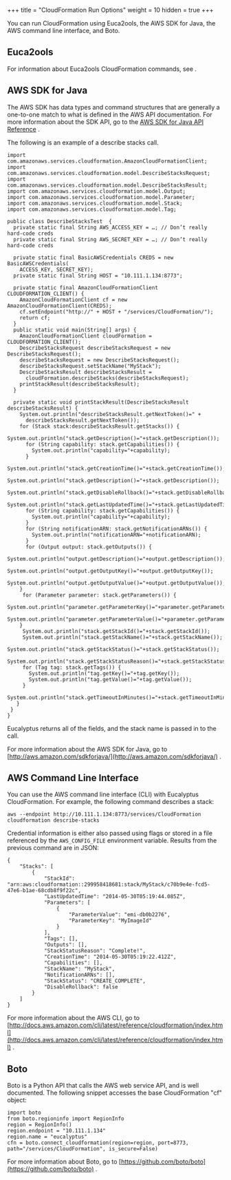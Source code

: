 +++
title = "CloudFormation Run Options"
weight = 10
hidden = true
+++

You can run CloudFormation using Euca2ools, the AWS SDK for Java, the AWS command line interface, and Boto.
## Euca2ools
For information about Euca2ools CloudFormation commands, see [](../euca2ools-guide/euform.dita) . 


## AWS SDK for Java
The AWS SDK has data types and command structures that are generally a one-to-one match to what is defined in the AWS API documentation. For more information about the SDK API, go to the [AWS SDK for Java API Reference](http://docs.aws.amazon.com/AWSJavaSDK/latest/javadoc/index.html) . 

The following is an example of a describe stacks call. 


    import com.amazonaws.services.cloudformation.AmazonCloudFormationClient;
    import com.amazonaws.services.cloudformation.model.DescribeStacksRequest;
    import com.amazonaws.services.cloudformation.model.DescribeStacksResult;
    import com.amazonaws.services.cloudformation.model.Output;
    import com.amazonaws.services.cloudformation.model.Parameter;
    import com.amazonaws.services.cloudformation.model.Stack;
    import com.amazonaws.services.cloudformation.model.Tag;
    
    public class DescribeStacksTest  {
      private static final String AWS_ACCESS_KEY = …; // Don’t really hard-code creds
      private static final String AWS_SECRET_KEY = …; // Don’t really hard-code creds
    
      private static final BasicAWSCredentials CREDS = new BasicAWSCredentials(
      	ACCESS_KEY, SECRET_KEY);
      private static final String HOST = "10.111.1.134:8773";
    
      private static final AmazonCloudFormationClient CLOUDFORMATION_CLIENT() {
        AmazonCloudFormationClient cf = new AmazonCloudFormationClient(CREDS);
        cf.setEndpoint("http://" + HOST + "/services/CloudFormation/");
        return cf;
      }
      public static void main(String[] args) {
        AmazonCloudFormationClient cloudFormation = CLOUDFORMATION_CLIENT();
        DescribeStacksRequest describeStacksRequest = new DescribeStacksRequest();
        describeStacksRequest = new DescribeStacksRequest();
        describeStacksRequest.setStackName("MyStack");
        DescribeStacksResult describeStacksResult =
          cloudFormation.describeStacks(describeStacksRequest);
        printStackResult(describeStacksResult);
      }
    
      private static void printStackResult(DescribeStacksResult describeStacksResult) {
        System.out.println("describeStacksResult.getNextToken()=" +
          describeStacksResult.getNextToken());
        for (Stack stack:describeStacksResult.getStacks()) {
          System.out.println("stack.getDescription()="+stack.getDescription());
          for (String capability: stack.getCapabilities()) {
            System.out.println("capability="+capability);
          }
          System.out.println("stack.getCreationTime()="+stack.getCreationTime());
          System.out.println("stack.getDescription()="+stack.getDescription());
          System.out.println("stack.getDisableRollback()="+stack.getDisableRollback());
          System.out.println("stack.getLastUpdatedTime()="+stack.getLastUpdatedTime());
          for (String capability: stack.getCapabilities()) {
            System.out.println("capability="+capability);
          }
          for (String notificationARN: stack.getNotificationARNs()) {
            System.out.println("notificationARN="+notificationARN);
          }
          for (Output output: stack.getOutputs()) {
            System.out.println("output.getDescription()="+output.getDescription());
            System.out.println("output.getOutputKey()="+output.getOutputKey());
            System.out.println("output.getOutputValue()="+output.getOutputValue());
      	}
         for (Parameter parameter: stack.getParameters()) {
           System.out.println("parameter.getParameterKey()="+parameter.getParameterKey());
           System.out.println("parameter.getParameterValue()="+parameter.getParameterValue());
      	}
         System.out.println("stack.getStackId()="+stack.getStackId());
         System.out.println("stack.getStackName()="+stack.getStackName());
         System.out.println("stack.getStackStatus()="+stack.getStackStatus());
         System.out.println("stack.getStackStatusReason()="+stack.getStackStatusReason());
         for (Tag tag: stack.getTags()) {
           System.out.println("tag.getKey()="+tag.getKey());
           System.out.println("tag.getValue()="+tag.getValue());
         }	
         System.out.println("stack.getTimeoutInMinutes()="+stack.getTimeoutInMinutes());
       }
     }
    }

Eucalyptus returns all of the fields, and the stack name is passed in to the call. 

For more information about the AWS SDK for Java, go to [http://aws.amazon.com/sdkforjava/](http://aws.amazon.com/sdkforjava/) . 


## AWS Command Line Interface
You can use the AWS command line interface (CLI) with Eucalyptus CloudFormation. For example, the following command describes a stack: 


    aws --endpoint http://10.111.1.134:8773/services/CloudFormation cloudformation describe-stacks

Credential information is either also passed using flags or stored in a file referenced by the `AWS_CONFIG_FILE` environment variable. Results from the previous command are in JSON: 


    {
    	"Stacks": [
        	{
            	"StackId": "arn:aws:cloudformation::299958418681:stack/MyStack/c70b9e4e-fcd5-47e6-b1ae-68cdb8f9f22c",
            	"LastUpdatedTime": "2014-05-30T05:19:44.085Z",
            	"Parameters": [
                	{
                    	"ParameterValue": "emi-db0b2276",
                    	"ParameterKey": "MyImageId"
                	}
            	],
            	"Tags": [],
            	"Outputs": [],
            	"StackStatusReason": "Complete!",
            	"CreationTime": "2014-05-30T05:19:22.412Z",
            	"Capabilities": [],
            	"StackName": "MyStack",
            	"NotificationARNs": [],
            	"StackStatus": "CREATE_COMPLETE",
            	"DisableRollback": false
        	}
    	]
    }

For more information about the AWS CLI, go to [http://docs.aws.amazon.com/cli/latest/reference/cloudformation/index.html](http://docs.aws.amazon.com/cli/latest/reference/cloudformation/index.html) . 


## Boto
Boto is a Python API that calls the AWS web service API, and is well documented. The following snippet accesses the base CloudFormation "cf" object: 


    import boto
    from boto.regioninfo import RegionInfo
    region = RegionInfo()
    region.endpoint = "10.111.1.134"
    region.name = "eucalyptus"
    cfn = boto.connect_cloudformation(region=region, port=8773, path="/services/CloudFormation", is_secure=False)

For more information about Boto, go to [https://github.com/boto/boto](https://github.com/boto/boto) . 

